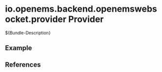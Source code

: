 # io.openems.backend.openemswebsocket.provider Provider

${Bundle-Description}

## Example

## References


